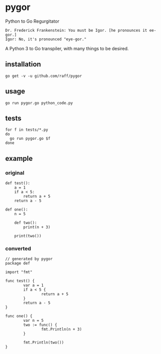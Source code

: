 # pygor
Python to Go Regurgitator

    Dr. Frederick Frankenstein: You must be Igor. [he pronounces it ee-gor.]
    Igor: No, it's pronounced "eye-gor."

A Python 3 to Go transpiler, with many things to be desired.

## installation

    go get -v -u github.com/raff/pygor
    
## usage

    go run pygor.go python_code.py
    
## tests

    for f in tests/*.py
    do
      go run pygor.go $f
    done

## example

### original
    def test():
        a = 1
        if a < 5:
            return a + 5
        return a - 5

    def one():
        n = 5

        def two():
            print(n + 3)

        print(two())

### converted
    // generated by pygor
    package def

    import "fmt"

    func test() {
            var a = 1
            if a < 5 {
                    return a + 5
            }
            return a - 5
    } 

    func one() {
            var n = 5
            two := func() {
                    fmt.Println(n + 3)
            }

            fmt.Println(two())
    } 
